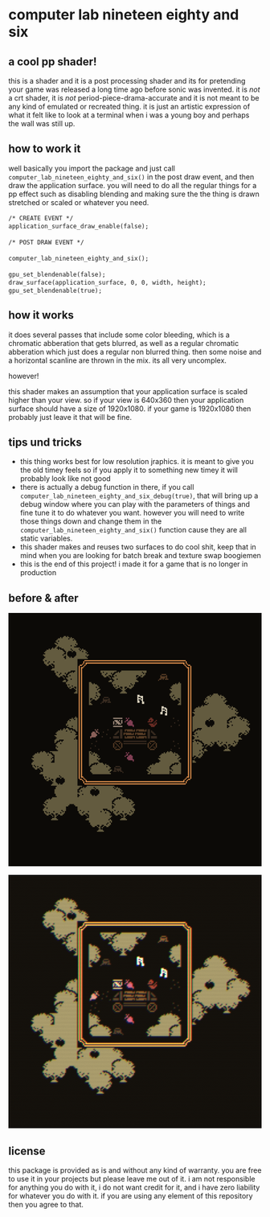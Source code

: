# computer lab nineteen eighty and six

## a cool pp shader!
this is a shader and it is a post processing shader and its for pretending your game was released a long time ago before sonic was invented. it is _not_ a crt shader, it is _not_ period-piece-drama-accurate and it is not meant to be any kind of emulated or recreated thing. it is just an artistic expression of what it felt like to look at a terminal when i was a young boy and perhaps the wall was still up.

## how to work it
well basically you import the package and just call `computer_lab_nineteen_eighty_and_six()` in the post draw event, and then draw the application surface. you will need to do all the regular things for a pp effect such as disabling blending and making sure the the thing is drawn stretched or scaled or whatever you need.

```gml
/* CREATE EVENT */
application_surface_draw_enable(false);

/* POST DRAW EVENT */

computer_lab_nineteen_eighty_and_six();

gpu_set_blendenable(false);
draw_surface(application_surface, 0, 0, width, height);
gpu_set_blendenable(true);
```

## how it works
it does several passes that include some color bleeding, which is a chromatic abberation that gets blurred, as well as a regular chromatic abberation which just does a regular non blurred thing. then some noise and a horizontal scanline are thrown in the mix. its all very uncomplex.

however!

this shader makes an assumption that your application surface is scaled higher than your view. so if your view is 640x360 then your application surface should have a size of 1920x1080. if your game is 1920x1080 then probably just leave it that will be fine.

## tips und tricks
- this thing works best for low resolution jraphics. it is meant to give you the old timey feels so if you apply it to something new timey it will probably look like not good
- there is actually a debug function in there, if you call `computer_lab_nineteen_eighty_and_six_debug(true)`, that will bring up a debug window where you can play with the parameters of things and fine tune it to do whatever you want. however you will need to write those things down and change them in the `computer_lab_nineteen_eighty_and_six()` function cause they are all static variables.
- this shader makes and reuses two surfaces to do cool shit, keep that in mind when you are looking for batch break and texture swap boogiemen
- this is the end of this project! i made it for a game that is no longer in production 

## before & after
![shows a cool picture before the filter](https://github.com/attic-stuff/computer-lab-nineteen-eighty-and-six/blob/master/without.png)
  
  ![shows a cool picture after the filter](https://github.com/attic-stuff/computer-lab-nineteen-eighty-and-six/blob/master/with.png)

  ## license
  this package is provided as is and without any kind of warranty. you are free to use it in your projects but please leave me out of it. i am not responsible for anything you do with it, i do not want credit for it, and i have zero liability for whatever you do with it. if you are using any element of this repository then you agree to that.